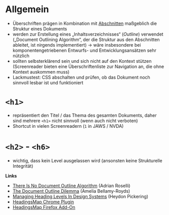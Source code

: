 # Allgemein

* Überschriften prägen in Kombination mit [Abschnitten](sections.md) maßgeblich die Struktur eines Dokuments
* werden zur Erstellung eines „Inhaltsverzeichnisses“ (_Outline_) verwendet („Document Outlining Algorithm“, der die Struktur aus den Abschnitten ableitet, ist nirgends implementiert) → wäre insbesondere bei komponentengetriebenen Entwurfs- und Entwicklungsansätzen sehr nützlich
* sollten selbsterklärend sein und sich nicht auf den Kontext stützen (Screenreader bieten eine Überschriftenliste zur Navigation an, die ohne Kontext auskommen muss)
* Lackmustest: CSS abschalten und prüfen, ob das Dokument noch sinnvoll lesbar ist und funktioniert

# `<h1>`

* repräsentiert den Titel / das Thema des gesamten Dokuments, daher sind mehrere `<h1>` nicht sinnvoll (wenn auch nicht verboten)
* Shortcut in vielen Screenreadern (`1` in JAWS / NVDA)

# `<h2>` - `<h6>`

* wichtig, dass kein Level ausgelassen wird (ansonsten keine Strukturelle Integrität)

**Links**

* [There Is No Document Outline Algorithm](http://adrianroselli.com/2016/08/there-is-no-document-outline-algorithm.html) (Adrian Roselli)
* [The Document Outline Dilemma](https://css-tricks.com/document-outline-dilemma) (Amelia Bellamy-Royds)
* [Managing Heading Levels In Design Systems](https://css-tricks.com/managing-heading-levels-in-design-systems/) (Heydon Pickering)
* [HeadingsMap Chrome Plugin](https://chrome.google.com/webstore/detail/headingsmap/flbjommegcjonpdmenkdiocclhjacmbi)
* [HeadingsMap Firefox Add-On](https://addons.mozilla.org/de/firefox/addon/headingsmap/)